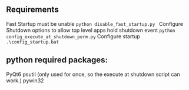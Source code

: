 ## Requirements
Fast Startup must be unable
``python disable_fast_startup.py ``
Configure Shutdown options to allow top level apps hold shutdown event
``python config_execute_at_shutdown_perm.py``
Configure startup 
``.\config_startup.bat``

## python required packages:
PyQt6
psutil (only used for once, so the execute at shutdown script can work.)
pywin32